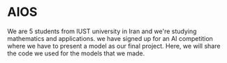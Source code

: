 # AIOS
We are 5 students from IUST university in Iran and we're studying mathematics and applications. we have signed up for an AI competition where we have to present a model as our final project. Here, we will share the code we used for the models that we made. 
